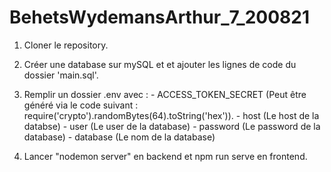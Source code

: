 # BehetsWydemansArthur_7_200821

1) Cloner le repository.
2) Créer une database sur mySQL et et ajouter les lignes de code du dossier 'main.sql'.
3) Remplir un dossier .env avec : - ACCESS_TOKEN_SECRET (Peut être généré via le code suivant : require('crypto').randomBytes(64).toString('hex')).
                                  - host (Le host de la databse)
                                  - user (Le user de la database)
                                  - password (Le password de la database)
                                  - database (Le nom de la database)
                                  
4) Lancer "nodemon server" en backend et npm run serve en frontend.
